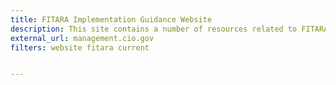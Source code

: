 ```yaml
---
title: FITARA Implementation Guidance Website
description: This site contains a number of resources related to FITARA implementation, including a self-assessment template, frequently asked questions, example documents, and an opportunity to interact with other agencies.
external_url: management.cio.gov
filters: website fitara current


---
```

